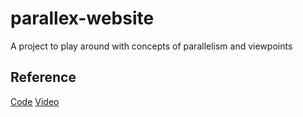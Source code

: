 # parallex-website
A project to play around with concepts of parallelism and viewpoints

## Reference
[Code](https://github.com/fireship-io/skydiving-cat-parallax)
[Video](https://www.youtube.com/watch?v=UgIwjLg4ONk)